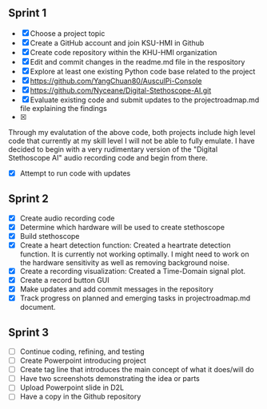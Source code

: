 ## Sprint 1
- [x] Choose a project topic
- [x] Create a GitHub account and join KSU-HMI in Github
- [x] Create code repository within the KHU-HMI organization
- [x] Edit and commit changes in the readme.md file in the respository
- [x] Explore at least one existing Python code base related to the project
- [x] https://github.com/YangChuan80/AusculPi-Console
- [x] https://github.com/Nyceane/Digital-Stethoscope-AI.git
- [x] Evaluate existing code and submit updates to the projectroadmap.md file explaining the findings
- [x] 
 Through my evalutation of the above code, both projects include high level code that currently at my skill level I will not be able to fully emulate. I have decided to begin with a very rudimentary version of the "Digital Stethoscope AI" audio recording code and begin from there. 
- [x] Attempt to run code with updates
## Sprint 2
- [x] Create audio recording code 
- [x] Determine which hardware will be used to create stethoscope
- [x] Build stethoscope
- [x] Create a heart detection function: Created a heartrate detection function. It is currently not working optimally. I might need to work on the hardware sensitivity as well as removing background noise.
- [x] Create a recording visualization: Created a Time-Domain signal plot.
- [x] Create a record button GUI
- [x] Make updates and add commit messages in the repository
- [x] Track progress on planned and emerging tasks in projectroadmap.md document.
## Sprint 3
- [ ] Continue coding, refining, and testing
- [ ] Create Powerpoint introducing project
- [ ] Create tag line that introduces the main concept of what it does/will do
- [ ] Have two screenshots demonstrating the idea or parts
- [ ] Upload Powerpoint slide in D2L
- [ ] Have a copy in the Github repository
